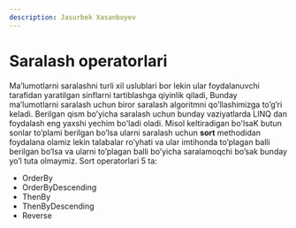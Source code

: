 ```yaml
---
description: Jasurbek Xasanboyev
---
```

# Saralash operatorlari

Ma’lumotlarni saralashni turli xil uslublari bor lekin ular foydalanuvchi tarafidan yaratilgan sinflarni tartiblashga qiyinlik qiladi, Bunday ma’lumotlarni saralash uchun biror saralash algoritmni qo’llashimizga to’g’ri keladi. Berilgan qism bo’yicha saralash uchun bunday vaziyatlarda LINQ dan foydalash eng yaxshi yechim bo'ladi oladi. Misol keltiradigan bo'lsaK butun sonlar to’plami berilgan bo’lsa ularni saralash uchun **sort** methodidan foydalana olamiz lekin talabalar ro’yhati va ular imtihonda to’plagan balli berilgan bo’lsa va ularni to’plagan balli bo’yicha saralamoqchi bo’sak bunday yo’l tuta olmaymiz.
Sort operatorlari 5 ta:
-	OrderBy
-	OrderByDescending
-	ThenBy
-	ThenByDescending
-	Reverse 

